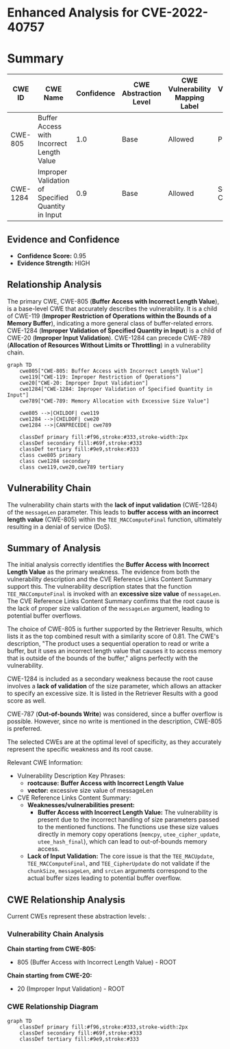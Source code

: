 # Enhanced Analysis for CVE-2022-40757

# Summary
| CWE ID | CWE Name | Confidence | CWE Abstraction Level | CWE Vulnerability Mapping Label | CWE-Vulnerability Mapping Notes |
|---|---|---|---|---|---|
| CWE-805 | Buffer Access with Incorrect Length Value | 1.0 | Base | Allowed | Primary CWE |
| CWE-1284 | Improper Validation of Specified Quantity in Input | 0.9 | Base | Allowed | Secondary Candidate |

## Evidence and Confidence

*   **Confidence Score:** 0.95
*   **Evidence Strength:** HIGH

## Relationship Analysis
The primary CWE, CWE-805 (**Buffer Access with Incorrect Length Value**), is a base-level CWE that accurately describes the vulnerability. It is a child of CWE-119 (**Improper Restriction of Operations within the Bounds of a Memory Buffer**), indicating a more general class of buffer-related errors. CWE-1284 (**Improper Validation of Specified Quantity in Input**) is a child of CWE-20 (**Improper Input Validation**). CWE-1284 can precede CWE-789 (**Allocation of Resources Without Limits or Throttling**) in a vulnerability chain.

```mermaid
graph TD
    cwe805["CWE-805: Buffer Access with Incorrect Length Value"]
    cwe119["CWE-119: Improper Restriction of Operations"]
    cwe20["CWE-20: Improper Input Validation"]
    cwe1284["CWE-1284: Improper Validation of Specified Quantity in Input"]
    cwe789["CWE-789: Memory Allocation with Excessive Size Value"]

    cwe805 -->|CHILDOF| cwe119
    cwe1284 -->|CHILDOF| cwe20
    cwe1284 -->|CANPRECEDE| cwe789

    classDef primary fill:#f96,stroke:#333,stroke-width:2px
    classDef secondary fill:#69f,stroke:#333
    classDef tertiary fill:#9e9,stroke:#333
    class cwe805 primary
    class cwe1284 secondary
    class cwe119,cwe20,cwe789 tertiary
```

## Vulnerability Chain
The vulnerability chain starts with the **lack of input validation** (CWE-1284) of the `messageLen` parameter. This leads to **buffer access with an incorrect length value** (CWE-805) within the `TEE_MACComputeFinal` function, ultimately resulting in a denial of service (DoS).

## Summary of Analysis
The initial analysis correctly identifies the **Buffer Access with Incorrect Length Value** as the primary weakness. The evidence from both the vulnerability description and the CVE Reference Links Content Summary support this. The vulnerability description states that the function `TEE_MACComputeFinal` is invoked with an **excessive size value** of `messageLen`. The CVE Reference Links Content Summary confirms that the root cause is the lack of proper size validation of the `messageLen` argument, leading to potential buffer overflows.

The choice of CWE-805 is further supported by the Retriever Results, which lists it as the top combined result with a similarity score of 0.81. The CWE's description, "The product uses a sequential operation to read or write a buffer, but it uses an incorrect length value that causes it to access memory that is outside of the bounds of the buffer," aligns perfectly with the vulnerability.

CWE-1284 is included as a secondary weakness because the root cause involves a **lack of validation** of the size parameter, which allows an attacker to specify an excessive size. It is listed in the Retriever Results with a good score as well.

CWE-787 (**Out-of-bounds Write**) was considered, since a buffer overflow is possible. However, since no write is mentioned in the description, CWE-805 is preferred.

The selected CWEs are at the optimal level of specificity, as they accurately represent the specific weakness and its root cause.

Relevant CWE Information:
- Vulnerability Description Key Phrases:
  - **rootcause:** **Buffer Access with Incorrect Length Value**
  - **vector:** excessive size value of messageLen
- CVE Reference Links Content Summary:
  - **Weaknesses/vulnerabilities present:**
    - **Buffer Access with Incorrect Length Value:** The vulnerability is present due to the incorrect handling of size parameters passed to the mentioned functions. The functions use these size values directly in memory copy operations (`memcpy`, `utee_cipher_update`, `utee_hash_final`), which can lead to out-of-bounds memory access.
  - **Lack of Input Validation:** The core issue is that the `TEE_MACUpdate`, `TEE_MACComputeFinal`, and `TEE_CipherUpdate` do not validate if the `chunkSize`, `messageLen`, and `srcLen` arguments correspond to the actual buffer sizes leading to potential buffer overflow.


## CWE Relationship Analysis

Current CWEs represent these abstraction levels: .


### Vulnerability Chain Analysis

**Chain starting from CWE-805:**
- 805 (Buffer Access with Incorrect Length Value) - ROOT


**Chain starting from CWE-20:**
- 20 (Improper Input Validation) - ROOT



### CWE Relationship Diagram

```mermaid
graph TD
    classDef primary fill:#f96,stroke:#333,stroke-width:2px
    classDef secondary fill:#69f,stroke:#333
    classDef tertiary fill:#9e9,stroke:#333
```